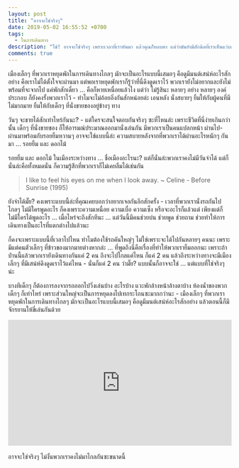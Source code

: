 ```yaml
---
layout: post
title: "อาจจะใช่จริงๆ"
date: 2019-05-02 16:55:52 +0700
tags:
  - ในการเดินทาง
description: "ใช่! อาจจะใช่จริงๆ เพราะเวลาที่เราหันมา แล้วคุณก็หลบตา แต่ว่ามันยังมีสักนิดที่เราเห็นแว่บของแววตาและรอยยิ้มในนั้น ... ด้วยกัน"
comments: true
---
```

เมืองเล็กๆ ที่พวกเราหยุดพักในการเดินทางไกลๆ มักจะเป็นอะไรแบบนี้เสมอๆ คือดูมีมนต์เสน่ห์อะไรสักอย่าง คือเราไม่ได้ตั้งใจจะผ่านมา แต่พอเราหยุดพักเราก็รู้ว่าที่นี่ดึงดูดเราไว้ พวกเรายังไม่อยากและยังไม่พร้อมที่จะจากไป แค่พักสักเดี๋ยว ... คือก็หายเหนื่อยแล้วไง แต่ว่า ไม่รู้สินะ หลายๆ อย่าง หลายๆ องค์ประกอบ ก็ยังคงรั้งพวกเราไว้ - ทำไมจะไม่อ้อยอิ่งกันสักหน่อยล่ะ เอนหลัง นั่งสบายๆ ยิ้มให้กับผู้คนที่มีไม่มากมาย ยิ้มให้กับเด็กๆ ที่นั่งขายของอยู่ข้างๆ ทาง

วันๆ จะขายได้สักเท่าไหร่กันนะ? - แต่ใครจะสนใจตอบกันจริงๆ ซะที่ไหนล่ะ เพราะชีวิตที่นี่ง่ายเกินกว่านั้น เด็กๆ ที่นั่งขายของ ก็ให้อารมณ์ประมาณออกมานั่งเล่นกัน มีพวกเราเป็นคนแปลกหน้า ผ่านไป-ผ่านมาพร้อมกับรอยยิ้มหวานๆ อาจจะใช่แบบนี้ล่ะ ความสบายหลังจากที่พวกเราได้ผ่านอะไรหนักๆ กันมา ... รอยยิ้ม และ ดอกไม้

รอยยิ้ม และ ดอกไม้ ในเมืองระหว่างทาง ... ชื่อเมืองอะไรนะ? แต่ก็นั่นล่ะพวกเราคงไม่มีวันจำได้ แต่ก็นั่นล่ะคือทั้งหมดนั่น ก็ความรู้สึกที่พวกเราก็ไม่เคยลืมได้เช่นกัน

> I like to feel his eyes on me when I look away. ~ Celine - Before Sunrise (1995)

ยังจำได้มั๊ย? คงเพราะแบบนี้ล่ะที่คุณเคยบอกว่าอยากเจอกันอีกสักครั้ง - เวลาที่พวกเรานั่งรถกันไปไกลๆ ไม่มีใครพูดอะไร ก็คงเพราะความเหนื่อย ความเบื่อ ความเซ็ง หรือจะอะไรก็แล้วแต่ เพียงแต่ก็ไม่มีใครได้พูดอะไร ... เมื่อไหร่จะถึงสักทีนะ ... แต่วันนี้มีคนช่วยบ่น ช่วยพูด ช่วยถาม ช่วยทำให้การเดินทางเป็นอะไรที่แตกต่างไปแล้วนะ

ก็คงจะเพราะแบบนี้ที่เวลาไปไหน ทำไมต้องใช้รถคันใหญ่ๆ ไม่ใช่เพราะจะได้ไปกันหลายๆ คนนะ เพราะมีแต่คนตัวเล็กๆ ที่ข้าวของมากมายต่างหากล่ะ ... ที่พูดถึงนี่คือเรื่องที่ทำให้พวกเรายิ้มออกนะ เพราะถ้าป่านนี้แล้วพวกเรายังเดินทางกันแค่ 2 คน ถึงจะไปไกลแค่ไหน ก็แค่ 2 คน แล้วถึงระหว่างทางจะมีเมืองเล็กๆ ที่มีเสน่ห์ดึงดูดเราไว้แค่ไหน - นั่นก็แค่ 2 คน ว่ามั๊ย? แบบนั้นก็อาจจะใช่ ... แต่แบบที่ใช่จริงๆ น่ะ

บางทีเด็กๆ ก็ต้องการลงจากรถออกไปวิ่งเล่นบ้าง อะไรบ้าง แวะพักล้างหน้าล้างตาบ้าง ห้องน้ำของพวกเด็กๆ ก็เท่าไหร่ เพราะส่วนใหญ่จะเป็นการหยุดลงไปเทกระโถนซะมากกว่านะ - เมืองเล็กๆ ที่พวกเราหยุดพักในการเดินทางไกลๆ มักจะเป็นอะไรแบบนี้เสมอๆ คือดูมีมนต์เสน่ห์อะไรสักอย่าง แล้วตอนนี้ก็มีจักรยานให้ขี่เล่นกันด้วย

<div style="position:relative;width:100%;height:0;padding-bottom:56.25%;">
<iframe style="width:100%;height:100%;position:absolute;top:0;left:0;" src="https://www.youtube.com/embed/651E4R9RjAs" frameborder="0" allow="autoplay; encrypted-media" allowfullscreen>
</iframe>
</div>
<br />
อาจจะใช่จริงๆ <i class="fa fa-heart" style="color:#C38FD6"></i> ไม่งั้นพวกเราคงไม่มาไกลกันซะขนาดนี้
